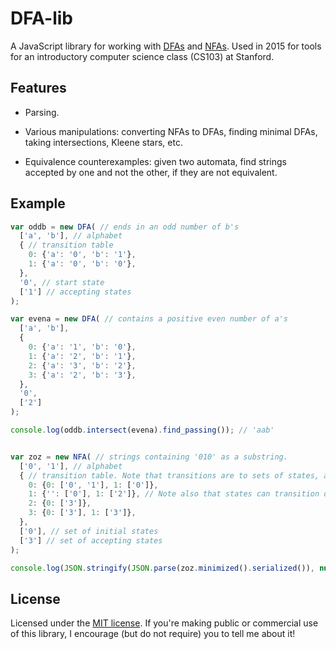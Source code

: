 DFA-lib
==============

A JavaScript library for working with [DFAs](https://en.wikipedia.org/wiki/Deterministic_finite_automaton) and [NFAs](https://en.wikipedia.org/wiki/Nondeterministic_finite_automaton). Used in 2015 for tools for an introductory computer science class (CS103) at Stanford.


Features
--------

* Parsing. 

* Various manipulations: converting NFAs to DFAs, finding minimal DFAs, taking intersections, Kleene stars, etc.

* Equivalence counterexamples: given two automata, find strings accepted by one and not the other, if they are not equivalent.


Example
-------

```javascript
var oddb = new DFA( // ends in an odd number of b's
  ['a', 'b'], // alphabet
  { // transition table
    0: {'a': '0', 'b': '1'},
    1: {'a': '0', 'b': '0'},
  },
  '0', // start state
  ['1'] // accepting states
);

var evena = new DFA( // contains a positive even number of a's
  ['a', 'b'],
  {
    0: {'a': '1', 'b': '0'},
    1: {'a': '2', 'b': '1'},
    2: {'a': '3', 'b': '2'},
    3: {'a': '2', 'b': '3'},
  },
  '0',
  ['2']
);

console.log(oddb.intersect(evena).find_passing()); // 'aab'


var zoz = new NFA( // strings containing '010' as a substring.
  ['0', '1'], // alphabet
  { // transition table. Note that transitions are to sets of states, and that transitions can be absent (equivalent to mapping to the empty set).
    0: {0: ['0', '1'], 1: ['0']},
    1: {'': ['0'], 1: ['2']}, // Note also that states can transition on the empty string (i.e., an epsilon transition), though it's entirely redundant in this particular automaton.
    2: {0: ['3']},
    3: {0: ['3'], 1: ['3']},
  },
  ['0'], // set of initial states
  ['3'] // set of accepting states
);

console.log(JSON.stringify(JSON.parse(zoz.minimized().serialized()), null, '  ')); // prints a human-readable serialization of the minimal equivalent DFA.
```

License
-------

Licensed under the [MIT license](http://opensource.org/licenses/MIT). If you're making public or commercial use of this library, I encourage (but do not require) you to tell me about it!

